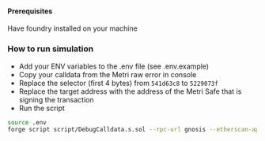 #### Prerequisites

Have foundry installed on your machine

### How to run simulation

- Add your ENV variables to the .env file (see .env.example)
- Copy your calldata from the Metri raw error in console
- Replace the selector (first 4 bytes) from `541d63c8` to `5229073f`
- Replace the target address with the address of the Metri Safe that is signing the transaction
- Run the script

```bash
source .env
forge script script/DebugCalldata.s.sol --rpc-url gnosis --etherscan-api-key ${GNOSIS_SCAN_KEY} -vvvv
```
